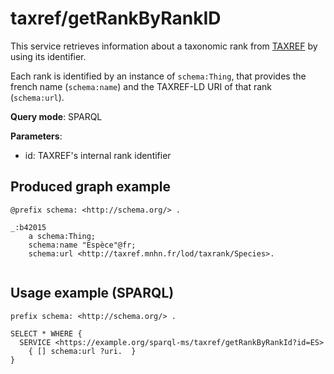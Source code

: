 
# taxref/getRankByRankID


This service retrieves information about a taxonomic rank from [TAXREF](https://taxref.mnhn.fr/taxref-web/accueil) by using its identifier. 

Each rank is identified by an instance of `schema:Thing`, that provides the french name (`schema:name`) and the TAXREF-LD URI of that rank (`schema:url`).

**Query mode**: SPARQL

**Parameters**: 
- id: TAXREF's internal rank identifier




## Produced graph example

```turtle
@prefix schema: <http://schema.org/> .

_:b42015
    a schema:Thing;
    schema:name "Espèce"@fr;
    schema:url <http://taxref.mnhn.fr/lod/taxrank/Species>.
    
```

## Usage example (SPARQL)

```sparql
prefix schema: <http://schema.org/> .

SELECT * WHERE {
  SERVICE <https://example.org/sparql-ms/taxref/getRankByRankId?id=ES>
    { [] schema:url ?uri.  }
}
```

